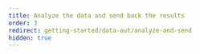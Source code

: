 ```yaml
---
title: Analyze the data and send back the results
order: 3
redirect: getting-started/data-out/analyze-and-send
hidden: true
---
```

<!--Published blog posts refer to this page-->
